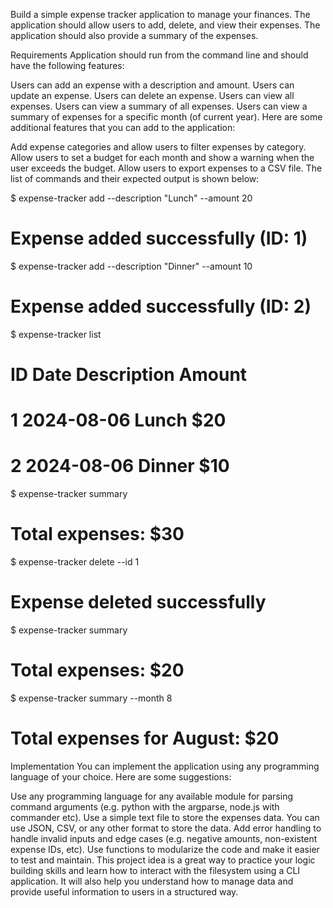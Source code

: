 Build a simple expense tracker application to manage your finances. The application should allow users to add, delete, and view their expenses. The application should also provide a summary of the expenses.

Requirements
Application should run from the command line and should have the following features:

Users can add an expense with a description and amount.
Users can update an expense.
Users can delete an expense.
Users can view all expenses.
Users can view a summary of all expenses.
Users can view a summary of expenses for a specific month (of current year).
Here are some additional features that you can add to the application:

Add expense categories and allow users to filter expenses by category.
Allow users to set a budget for each month and show a warning when the user exceeds the budget.
Allow users to export expenses to a CSV file.
The list of commands and their expected output is shown below:

$ expense-tracker add --description "Lunch" --amount 20

# Expense added successfully (ID: 1)

$ expense-tracker add --description "Dinner" --amount 10

# Expense added successfully (ID: 2)

$ expense-tracker list

# ID Date Description Amount

# 1 2024-08-06 Lunch $20

# 2 2024-08-06 Dinner $10

$ expense-tracker summary

# Total expenses: $30

$ expense-tracker delete --id 1

# Expense deleted successfully

$ expense-tracker summary

# Total expenses: $20

$ expense-tracker summary --month 8

# Total expenses for August: $20

Implementation
You can implement the application using any programming language of your choice. Here are some suggestions:

Use any programming language for any available module for parsing command arguments (e.g. python with the argparse, node.js with commander etc).
Use a simple text file to store the expenses data. You can use JSON, CSV, or any other format to store the data.
Add error handling to handle invalid inputs and edge cases (e.g. negative amounts, non-existent expense IDs, etc).
Use functions to modularize the code and make it easier to test and maintain.
This project idea is a great way to practice your logic building skills and learn how to interact with the filesystem using a CLI application. It will also help you understand how to manage data and provide useful information to users in a structured way.
